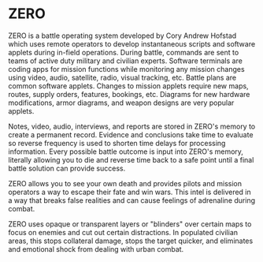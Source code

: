 # ZERO
ZERO is a battle operating system developed by Cory Andrew Hofstad which uses remote operators to develop instantaneous scripts and software applets during in-field operations. During battle, commands are sent to teams of active duty military and civilian experts. Software terminals are coding apps for mission functions while monitoring any mission changes using video, audio, satellite, radio, visual tracking, etc. Battle plans are common software applets. Changes to mission applets require new maps, routes, supply orders, features, bookings, etc. Diagrams for new hardware modifications, armor diagrams, and weapon designs are very popular applets.

Notes, video, audio, interviews, and reports are stored in ZERO's memory to create a permanent record. Evidence and conclusions take time to evaluate so reverse frequency is used to shorten time delays for processing information. Every possible battle outcome is input into ZERO's memory, literally allowing you to die and reverse time back to a safe point until a final battle solution can provide success.

ZERO allows you to see your own death and provides pilots and mission operators a way to escape their fate and win wars. This intel is delivered in a way that breaks false realities and can cause feelings of adrenaline during combat.

ZERO uses opaque or transparent layers or "blinders" over certain maps to focus on enemies and cut out certain distractions. In populated civilian areas, this stops collateral damage, stops the target quicker, and eliminates and emotional shock from dealing with urban combat.

